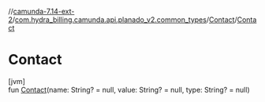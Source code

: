 //[camunda-7.14-ext-2](../../../index.md)/[com.hydra_billing.camunda.api.planado_v2.common_types](../index.md)/[Contact](index.md)/[Contact](-contact.md)

# Contact

[jvm]\
fun [Contact](-contact.md)(name: String? = null, value: String? = null, type: String? = null)
